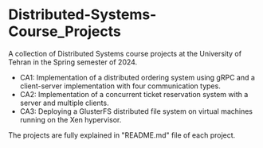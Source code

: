 # Distributed-Systems-Course_Projects

A collection of Distributed Systems course projects at the University of Tehran in the Spring semester of 2024.

- CA1: Implementation of a distributed ordering system using gRPC and a client-server implementation with four communication types.
- CA2: Implementation of a concurrent ticket reservation system with a server and multiple clients.
- CA3: Deploying a GlusterFS distributed file system on virtual machines running on the Xen hypervisor.

The projects are fully explained in "README.md" file of each project.
